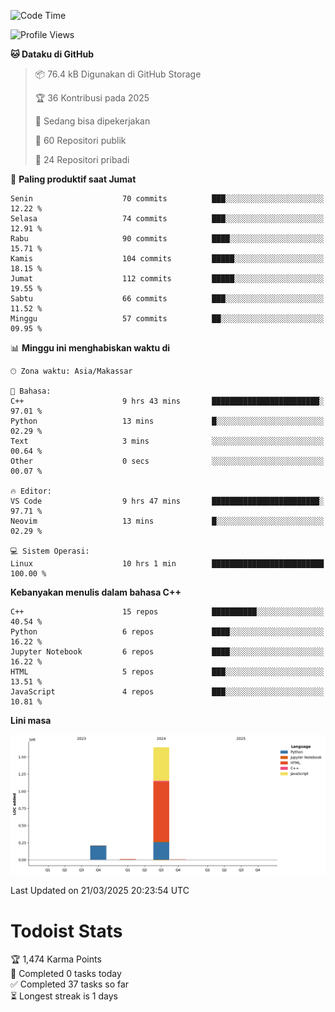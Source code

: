 <!--START_SECTION:waka-->
![Code Time](http://img.shields.io/badge/Code%20Time-151%20hrs%203%20mins-blue)

![Profile Views](http://img.shields.io/badge/Profil%20dilihat-13-blue)

**🐱 Dataku di GitHub** 

> 📦 76.4 kB Digunakan di GitHub Storage 
 > 
> 🏆 36 Kontribusi pada 2025
 > 
> 💼 Sedang bisa dipekerjakan
 > 
> 📜 60 Repositori publik 
 > 
> 🔑 24 Repositori pribadi 
 > 
📅 **Paling produktif saat Jumat** 

```text
Senin                    70 commits          ███░░░░░░░░░░░░░░░░░░░░░░   12.22 % 
Selasa                   74 commits          ███░░░░░░░░░░░░░░░░░░░░░░   12.91 % 
Rabu                     90 commits          ████░░░░░░░░░░░░░░░░░░░░░   15.71 % 
Kamis                    104 commits         █████░░░░░░░░░░░░░░░░░░░░   18.15 % 
Jumat                    112 commits         █████░░░░░░░░░░░░░░░░░░░░   19.55 % 
Sabtu                    66 commits          ███░░░░░░░░░░░░░░░░░░░░░░   11.52 % 
Minggu                   57 commits          ██░░░░░░░░░░░░░░░░░░░░░░░   09.95 % 
```


📊 **Minggu ini menghabiskan waktu di** 

```text
🕑︎ Zona waktu: Asia/Makassar

💬 Bahasa: 
C++                      9 hrs 43 mins       ████████████████████████░   97.01 % 
Python                   13 mins             █░░░░░░░░░░░░░░░░░░░░░░░░   02.29 % 
Text                     3 mins              ░░░░░░░░░░░░░░░░░░░░░░░░░   00.64 % 
Other                    0 secs              ░░░░░░░░░░░░░░░░░░░░░░░░░   00.07 % 

🔥 Editor: 
VS Code                  9 hrs 47 mins       ████████████████████████░   97.71 % 
Neovim                   13 mins             █░░░░░░░░░░░░░░░░░░░░░░░░   02.29 % 

💻 Sistem Operasi: 
Linux                    10 hrs 1 min        █████████████████████████   100.00 % 
```

**Kebanyakan menulis dalam bahasa C++** 

```text
C++                      15 repos            ██████████░░░░░░░░░░░░░░░   40.54 % 
Python                   6 repos             ████░░░░░░░░░░░░░░░░░░░░░   16.22 % 
Jupyter Notebook         6 repos             ████░░░░░░░░░░░░░░░░░░░░░   16.22 % 
HTML                     5 repos             ███░░░░░░░░░░░░░░░░░░░░░░   13.51 % 
JavaScript               4 repos             ███░░░░░░░░░░░░░░░░░░░░░░   10.81 % 
```



**Lini masa**

![Lines of Code chart](https://raw.githubusercontent.com/yusuf601/yusuf601/main/assets/bar_graph.png)


 Last Updated on 21/03/2025 20:23:54 UTC
<!--END_SECTION:waka-->
# Todoist Stats

<!-- TODO-IST:START -->
🏆  1,474 Karma Points           
🌸  Completed 0 tasks today           
✅  Completed 37 tasks so far           
⏳  Longest streak is 1 days
<!-- TODO-IST:END -->
